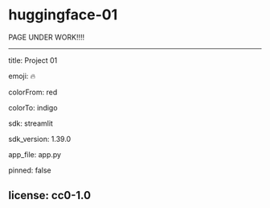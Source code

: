 # huggingface-01
PAGE UNDER WORK!!!!


---
title: Project 01

emoji: 🔥

colorFrom: red

colorTo: indigo

sdk: streamlit

sdk_version: 1.39.0

app_file: app.py

pinned: false

license: cc0-1.0
---
